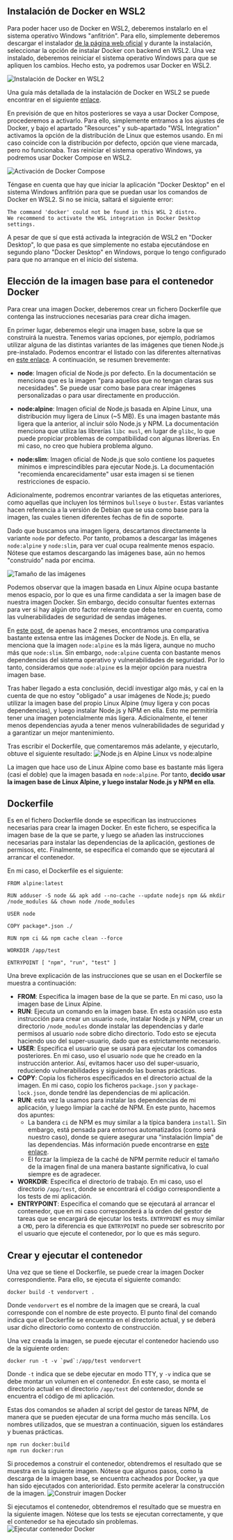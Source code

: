 ## Instalación de Docker en WSL2

Para poder hacer uso de Docker en WSL2, deberemos instalarlo en el sistema operativo Windows "anfitrión". Para ello, simplemente deberemos descargar el instalador [de la página web oficial](https://www.docker.com/products/docker-desktop/) y durante la instalación, seleccionar la opción de instalar Docker con backend en WSL2. Una vez instalado, deberemos reiniciar el sistema operativo Windows para que se apliquen los cambios. Hecho esto, ya podremos usar Docker en WSL2.

![Instalación de Docker en WSL2](./imgs/select_WSL_installing_docker.png)

Una guía más detallada de la instalación de Docker en WSL2 se puede encontrar en el siguiente [enlace](https://docs.docker.com/desktop/windows/wsl/).

En previsión de que en hitos posteriores se vaya a usar Docker Compose, procederemos a activarlo. Para ello, simplemente entramos a los ajustes de Docker, y bajo el apartado "Resources" y sub-apartado "WSL Integration" activamos la opción de la distribución de Linux que estemos usando. En mi caso coincide con la distribución por defecto, opción que viene marcada, pero no funcionaba. Tras reiniciar el sistema operativo Windows, ya podremos usar Docker Compose en WSL2.

![Activación de Docker Compose](./imgs/activating-docker-wsl.png)

Téngase en cuenta que hay que iniciar la aplicación "Docker Desktop" en el sistema Windows anfitrión para que se puedan usar los comandos de Docker en WSL2. 
Si no se inicia, saltará el siguiente error:

```
The command 'docker' could not be found in this WSL 2 distro.
We recommend to activate the WSL integration in Docker Desktop settings.
```
A pesar de que sí que está activada la integración de WSL2 en "Docker Desktop", lo que pasa es que simplemente no estaba ejecutándose en segundo plano "Docker Desktop" en Windows, porque lo tengo configurado para que no arranque en el inicio del sistema.

## Elección de la imagen base para el contenedor Docker

Para crear una imagen Docker, deberemos crear un fichero Dockerfile que contenga las instrucciones necesarias para crear dicha imagen.

En primer lugar, deberemos elegir una imagen base, sobre la que se construirá la nuestra. Tenemos varias opciones, por ejemplo, podríamos utilizar alguna de las distintas variantes de las imágenes que tienen Node.js pre-instalado. Podemos encontrar el listado con las diferentes alternativas en [este enlace](https://hub.docker.com/_/node). A continuación, se resumen brevemente:
- **node**: Imagen oficial de Node.js por defecto. En la documentación se menciona que es la imagen "para aquellos que no tengan claras sus necesidades". Se puede usar como base para crear imágenes personalizadas o para usar directamente en producción.

- **node:alpine**: Imagen oficial de Node.js basada en Alpine Linux, una distribución muy ligera de Linux (~5 MB). Es una imagen bastante más ligera que la anterior, al incluir sólo Node.js y NPM. La documentación menciona que utiliza las librerías ``libc musl``, en lugar de ``glibc``, lo que puede propiciar problemas de compatibilidad con algunas librerías. En mi caso, no creo que hubiera problema alguno.

- **node:slim**: Imagen oficial de Node.js que solo contiene los paquetes mínimos e imprescindibles para ejecutar Node.js. La documentación "recomienda encarecidamente" usar esta imagen si se tienen restricciones de espacio.

Adicionalmente, podremos encontrar variantes de las etiquetas anteriores, como aquellas que incluyen los términos ``bullseye`` o ``buster``. Estas variantes hacen referencia a la versión de Debian que se usa como base para la imagen, las cuales tienen diferentes fechas de fin de soporte.

Dado que buscamos una imagen ligera, descartamos directamente la variante ``node`` por defecto. Por tanto, probamos a descargar las imágenes ``node:alpine`` y ``node:slim``, para ver cual ocupa realmente menos espacio. Nótese que estamos descargando las imágenes base, aún no hemos "construido" nada por encima.

![Tamaño de las imágenes](./imgs/node_alpine_VS_node_slim.png)

Podemos observar que la imagen basada en Linux Alpine ocupa bastante menos espacio, por lo que es una firme candidata a ser la imagen base de nuestra imagen Docker. Sin embargo, decido consultar fuentes externas para ver si hay algún otro factor relevante que deba tener en cuenta, como las vulnerabilidades de seguridad de sendas imágenes.

En [este post](https://snyk.io/blog/choosing-the-best-node-js-docker-image/), de apenas hace 2 meses, encontramos una comparativa bastante extensa entre las imágenes Docker de Node.js. En ella, se menciona que la imagen ``node:alpine`` es la más ligera, aunque no mucho más que ``node:slim``. Sin embargo, ``node:alpine`` cuenta con bastante menos dependencias del sistema operativo y vulnerabilidades de seguridad. Por lo tanto, consideramos que ``node:alpine`` es la mejor opción para nuestra imagen base.

Tras haber llegado a esta conclusión, decidí investigar algo más, y caí en la cuenta de que no estoy "obligado" a usar imágenes de Node.js; puedo utilizar la imagen base del propio Linux Alpine (muy ligera y con pocas dependencias), y luego instalar Node.js y NPM en ella. Esto me permitiría tener una imagen potencialmente más ligera. Adicionalmente, el tener menos dependencias ayuda a tener menos vulnerabilidades de seguridad y a garantizar un mejor mantenimiento.

Tras escribir el Dockerfile, que comentaremos más adelante, y ejecutarlo, obtuve el siguiente resultado:
![Node.js en Alpine Linux vs node:alpine](./imgs/docker_alpine_vs_nodealpine.png)

La imagen que hace uso de Linux Alpine como base es bastante más ligera (casi el doble) que la imagen basada en ``node:alpine``. Por tanto, **decido usar la imagen base de Linux Alpine, y luego instalar Node.js y NPM en ella**.

## Dockerfile

Es en el fichero Dockerfile donde se especifican las instrucciones necesarias para crear la imagen Docker. En este fichero, se especifica la imagen base de la que se parte, y luego se añaden las instrucciones necesarias para instalar las dependencias de la aplicación, gestiones de permisos, etc. Finalmente, se especifica el comando que se ejecutará al arrancar el contenedor.

En mi caso, el Dockerfile es el siguiente:
```
FROM alpine:latest

RUN adduser -S node && apk add --no-cache --update nodejs npm && mkdir /node_modules && chown node /node_modules

USER node

COPY package*.json ./

RUN npm ci && npm cache clean --force

WORKDIR /app/test

ENTRYPOINT [ "npm", "run", "test" ]
```
Una breve explicación de las instrucciones que se usan en el Dockerfile se muestra a continuación:
- **FROM**: Especifica la imagen base de la que se parte. En mi caso, uso la imagen base de Linux Alpine.
- **RUN**: Ejecuta un comando en la imagen base. En esta ocasión uso esta instrucción para crear un usuario ``node``, instalar Node.js y NPM, crear un directorio ``/node_modules`` donde instalar las dependencias y darle permisos al usuario ``node`` sobre dicho directorio. Todo esto se ejecuta haciendo uso del super-usuario, dado que es estrictamente necesario.
- **USER**: Especifica el usuario que se usará para ejecutar los comandos posteriores. En mi caso, uso el usuario ``node`` que he creado en la instrucción anterior. Así, evitamos hacer uso del super-usuario, reduciendo vulnerabilidades y siguiendo las buenas prácticas.
- **COPY**: Copia los ficheros especificados en el directorio actual de la imagen. En mi caso, copio los ficheros ``package.json`` y ``package-lock.json``, donde tendré las dependencias de mi aplicación.
- **RUN**: esta vez la usamos para instalar las dependencias de mi aplicación, y luego limpiar la caché de NPM. En este punto, hacemos dos apuntes:
    * La bandera ``ci`` de NPM es muy similar a la típica bandera ``install``. Sin embargo, está pensada para entornos automatizados (como será nuestro caso), donde se quiere asegurar una "instalación limpia" de las dependencias. Más información puede encontrarse en [este enlace](https://docs.npmjs.com/cli/v9/commands/npm-ci).
    * El forzar la limpieza de la caché de NPM permite reducir el tamaño de la imagen final de una manera bastante significativa, lo cual siempre es de agradecer.
- **WORKDIR**: Especifica el directorio de trabajo. En mi caso, uso el directorio ``/app/test``, donde se encontrará el código correspondiente a los tests de mi aplicación.
- **ENTRYPOINT**: Especifica el comando que se ejecutará al arrancar el contenedor, que en mi caso corresponderá a la orden del gestor de tareas que se encargará de ejecutar los tests. ``ENTRYPOINT`` es muy similar a ``CMD``, pero la diferencia es que ``ENTRYPOINT`` no puede ser sobrescrito por el usuario que ejecute el contenedor, por lo que es más seguro.

## Crear y ejecutar el contenedor

Una vez que se tiene el Dockerfile, se puede crear la imagen Docker correspondiente. Para ello, se ejecuta el siguiente comando:
```
docker build -t vendorvert .
```
Donde ``vendorvert`` es el nombre de la imagen que se creará, la cual corresponde con el nombre de este proyecto. El punto final del comando indica que el Dockerfile se encuentra en el directorio actual,  y se deberá usar dicho directorio como contexto de construcción.

Una vez creada la imagen, se puede ejecutar el contenedor haciendo uso de la siguiente orden:
```
docker run -t -v `pwd`:/app/test vendorvert
```
Donde ``-t`` indica que se debe ejecutar en modo TTY, y ``-v`` indica que se debe montar un volumen en el contenedor. En este caso, se monta el directorio actual en el directorio ``/app/test`` del contenedor, donde se encuentra el código de mi aplicación.

Estas dos comandos se añaden al script del gestor de tareas NPM, de manera que se pueden ejecutar de una forma mucho más sencilla. Los nombres utilizados, que se muestran a continuación, siguen los estándares y buenas prácticas.
```
npm run docker:build
npm run docker:run
```

Si procedemos a construir el contenedor, obtendremos el resultado que se muestra en la siguiente imagen. Nótese que algunos pasos, como la descarga de la imagen base, se encuentra cacheados por Docker, ya que han sido ejecutados con anterioridad. Esto permite acelerar la construcción de la imagen.
![Construir imagen Docker](./imgs/construccion_imagen_docker.png)

Si ejecutamos el contenedor, obtendremos el resultado que se muestra en la siguiente imagen. Nótese que los tests se ejecutan correctamente, y que el contenedor se ha ejecutado sin problemas.
![Ejecutar contenedor Docker](./imgs/ejecucion_contenedor_docker.png)

